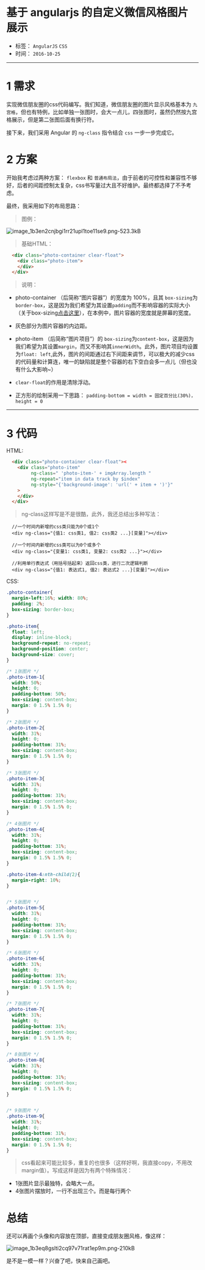 # 基于 angularjs 的自定义微信风格图片展示 

- 标签： `AngularJS` `CSS` 
- 时间： `2016-10-25`

---

# 1 需求

实现微信朋友圈的css代码编写。我们知道，微信朋友圈的图片显示风格基本为 `九宫格`，但也有特例，比如单独一张图时，会大一点儿，四张图时，虽然仍然按九宫格展示，但是第二张图后面有换行符。

接下来，我们采用 Angular 的 `ng-class` 指令结合 `css` 一步一步完成它。

# 2 方案

开始我考虑过两种方案： `flexbox` 和 `普通布局法`，由于前者的可控性和兼容性不够好，后者的间距控制太复杂，css书写量过大且不好维护。最终都选择了不予考虑。

最终，我采用如下的布局思路：

> 图例：

![image_1b3en2cnjbgi1rr21upl1toe11se9.png-523.3kB][1]

> 基础HTML：

```html
  <div class="photo-container clear-float">
    <div class="photo-item">
    </div>
  </div>
```

> 说明：

- photo-container （后简称“图片容器”）的宽度为 100%，且其 `box-sizing`为`border-box`，这是因为我们希望为其设置`padding`而不影响容器的实际大小 （关于box-sizing[点击这里][2]），在本例中，图片容器的宽度就是屏幕的宽度。

- 灰色部分为图片容器的内边距。

- photo-item （后简称“图片项目”）的 `box-sizing`为`content-box`，这是因为我们希望为其设置`margin`，而又不影响其`innerWidth`。此外，图片项目均设置为`float: left`,此外，图片的间距通过右下间距来调节，可以极大的减少css的代码量和计算连，唯一的缺陷就是整个容器的右下空白会多一点儿（但也没有什么大影响~）

- `clear-float`的作用是清除浮动。

- 正方形的绘制采用一下思路：
`padding-bottom = width = 固定百分比(30%)，height = 0`

---
# 3 代码

HTML:
```html
  <div class="photo-container clear-float"><
    <div class="photo-item"
         ng-class=" 'photo-item-' + imgArray.length "
         ng-repeat="item in data track by $index"
         ng-style="{'background-image': 'url(' + item + ')'}"
    >
    </div>
  </div>
```

> ng-class这样写是不是很酷，此外，我还总结出多种写法：

```
  //一个时间内新增的css类只能为0个或1个
  <div ng-class="{值1: css类1, 值2: css类2 ...}[变量]"></div>
  
  //一个时间内新增的css类可以为0个或多个
  <div ng-class="{变量1: css类1, 变量2: css类2 ...}"></div>
  
  //利用单行表达式（用括号括起来）返回css类，进行二次逻辑判断
  <div ng-class="{值1: 表达式1, 值2: 表达式2 ...}[变量]"></div>
```


CSS:
```css
.photo-container{
  margin-left:16%; width: 80%;
  padding: 2%;
  box-sizing: border-box;
}

.photo-item{
  float: left;
  display: inline-block;
  background-repeat: no-repeat;
  background-position: center;
  background-size: cover;
}

/* 1张图片 */
.photo-item-1{
  width: 50%;
  height: 0;
  padding-bottom: 50%;
  box-sizing: content-box;
  margin: 0 1.5% 1.5% 0;
}

/* 2张图片 */
.photo-item-2{
  width: 31%;
  height: 0;
  padding-bottom: 31%;
  box-sizing: content-box;
  margin: 0 1.5% 1.5% 0;
}

/* 3张图片 */
.photo-item-3{
  width: 31%;
  height: 0;
  padding-bottom: 31%;
  box-sizing: content-box;
  margin: 0 1.5% 1.5% 0;
}

/* 4张图片 */
.photo-item-4{
  width: 31%;
  height: 0;
  padding-bottom: 31%;
  box-sizing: content-box;
  margin: 0 1.5% 1.5% 0;
}

.photo-item-4:nth-child(2){
  margin-right: 10%;
}


/* 5张图片 */
.photo-item-5{
  width: 31%;
  height: 0;
  padding-bottom: 31%;
  box-sizing: content-box;
  margin: 0 1.5% 1.5% 0;
}

/* 6张图片 */
.photo-item-6{
  width: 31%;
  height: 0;
  padding-bottom: 31%;
  box-sizing: content-box;
  margin: 0 1.5% 1.5% 0;
}

/* 7张图片 */
.photo-item-7{
  width: 31%;
  height: 0;
  padding-bottom: 31%;
  box-sizing: content-box;
  margin: 0 1.5% 1.5% 0;
}

/* 8张图片 */
.photo-item-8{
  width: 31%;
  height: 0;
  padding-bottom: 31%;
  box-sizing: content-box;
  margin: 0 1.5% 1.5% 0;
}


/* 9张图片 */
.photo-item-9{
  width: 31%;
  height: 0;
  padding-bottom: 31%;
  box-sizing: content-box;
  margin: 0 1.5% 1.5% 0;
}
```

> css看起来可能比较多，重复的也很多（这样好啊，我直接copy，不用改margin值）。写成这样是因为有两个特殊情况：

- 1张图片显示最独特，会略大一点。
- 4张图片摆放时，一行不出现三个。而是每行两个

# 总结

还可以再画个头像和内容放在顶部，直接变成朋友圈风格，像这样：

![image_1b3eq8gslti2cq97v71rat1ep9m.png-210kB][3]

是不是一模一样？兴奋了吧，快来自己画吧。


  [1]: http://static.zybuluo.com/a472590061/5hpyp0h7jxl5wlb2rkzy55do/image_1b3en2cnjbgi1rr21upl1toe11se9.png
  [2]: https://developer.mozilla.org/zh-CN/docs/Web/CSS/box-sizing
  [3]: http://static.zybuluo.com/a472590061/e3j9yap67ulesv2nxnq6piqs/image_1b3eq8gslti2cq97v71rat1ep9m.png